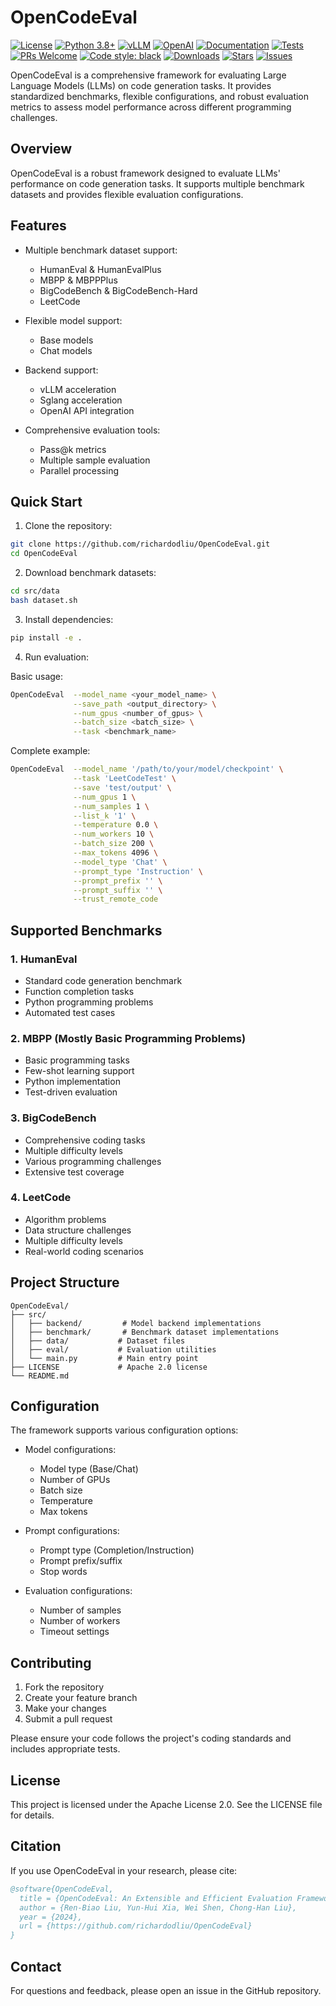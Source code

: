# OpenCodeEval

[![License](https://img.shields.io/badge/License-Apache%202.0-blue.svg)](LICENSE) [![Python 3.8+](https://img.shields.io/badge/python-3.8+-blue.svg)](https://www.python.org/downloads/) [![vLLM](https://img.shields.io/badge/vLLM-supported-green.svg)](https://github.com/vllm-project/vllm) [![OpenAI](https://img.shields.io/badge/OpenAI-compatible-brightgreen.svg)](https://openai.com/) [![Documentation](https://img.shields.io/badge/docs-latest-brightgreen.svg)](docs/) [![Tests](https://img.shields.io/badge/tests-passing-brightgreen.svg)](tests/) [![PRs Welcome](https://img.shields.io/badge/PRs-welcome-brightgreen.svg)](CONTRIBUTING.md) [![Code style: black](https://img.shields.io/badge/code%20style-black-000000.svg)](https://github.com/psf/black) [![Downloads](https://img.shields.io/github/downloads/yourusername/OpenCodeEval/total.svg)](https://github.com/yourusername/OpenCodeEval/releases) [![Stars](https://img.shields.io/github/stars/yourusername/OpenCodeEval.svg)](https://github.com/yourusername/OpenCodeEval/stargazers) [![Issues](https://img.shields.io/github/issues/yourusername/OpenCodeEval.svg)](https://github.com/yourusername/OpenCodeEval/issues)

OpenCodeEval is a comprehensive framework for evaluating Large Language Models (LLMs) on code generation tasks. It provides standardized benchmarks, flexible configurations, and robust evaluation metrics to assess model performance across different programming challenges.

## Overview

OpenCodeEval is a robust framework designed to evaluate LLMs' performance on code generation tasks. It supports multiple benchmark datasets and provides flexible evaluation configurations.

## Features

- Multiple benchmark dataset support:
  - HumanEval & HumanEvalPlus
  - MBPP & MBPPPlus
  - BigCodeBench & BigCodeBench-Hard
  - LeetCode

- Flexible model support:
  - Base models
  - Chat models

- Backend support:
  - vLLM acceleration
  - Sglang acceleration
  - OpenAI API integration

- Comprehensive evaluation tools:
  - Pass@k metrics
  - Multiple sample evaluation
  - Parallel processing

## Quick Start

1. Clone the repository:

```bash
git clone https://github.com/richardodliu/OpenCodeEval.git
cd OpenCodeEval
```

2. Download benchmark datasets:

```bash
cd src/data
bash dataset.sh
```

3. Install dependencies:

```bash
pip install -e .
```

4. Run evaluation:

Basic usage:
```bash
OpenCodeEval  --model_name <your_model_name> \
              --save_path <output_directory> \
              --num_gpus <number_of_gpus> \
              --batch_size <batch_size> \
              --task <benchmark_name>
```

Complete example:
```bash
OpenCodeEval  --model_name '/path/to/your/model/checkpoint' \
              --task 'LeetCodeTest' \
              --save 'test/output' \
              --num_gpus 1 \
              --num_samples 1 \
              --list_k '1' \
              --temperature 0.0 \
              --num_workers 10 \
              --batch_size 200 \
              --max_tokens 4096 \
              --model_type 'Chat' \
              --prompt_type 'Instruction' \
              --prompt_prefix '' \
              --prompt_suffix '' \
              --trust_remote_code
```

## Supported Benchmarks

### 1. HumanEval
- Standard code generation benchmark
- Function completion tasks
- Python programming problems
- Automated test cases

### 2. MBPP (Mostly Basic Programming Problems)
- Basic programming tasks
- Few-shot learning support
- Python implementation
- Test-driven evaluation

### 3. BigCodeBench
- Comprehensive coding tasks
- Multiple difficulty levels
- Various programming challenges
- Extensive test coverage

### 4. LeetCode
- Algorithm problems
- Data structure challenges
- Multiple difficulty levels
- Real-world coding scenarios

## Project Structure
```
OpenCodeEval/
├── src/
│   ├── backend/         # Model backend implementations
│   ├── benchmark/       # Benchmark dataset implementations
│   ├── data/           # Dataset files
│   ├── eval/           # Evaluation utilities
│   └── main.py         # Main entry point
├── LICENSE             # Apache 2.0 license
└── README.md
```

## Configuration

The framework supports various configuration options:

- Model configurations:
  - Model type (Base/Chat)
  - Number of GPUs
  - Batch size
  - Temperature
  - Max tokens

- Prompt configurations:
  - Prompt type (Completion/Instruction)
  - Prompt prefix/suffix
  - Stop words

- Evaluation configurations:
  - Number of samples
  - Number of workers
  - Timeout settings

## Contributing

1. Fork the repository
2. Create your feature branch
3. Make your changes
4. Submit a pull request

Please ensure your code follows the project's coding standards and includes appropriate tests.

## License

This project is licensed under the Apache License 2.0. See the LICENSE file for details.

## Citation

If you use OpenCodeEval in your research, please cite:

```bibtex
@software{OpenCodeEval,
  title = {OpenCodeEval: An Extensible and Efficient Evaluation Framework for Code Generation Tasks on Large Language Models},
  author = {Ren-Biao Liu, Yun-Hui Xia, Wei Shen, Chong-Han Liu},
  year = {2024},
  url = {https://github.com/richardodliu/OpenCodeEval}
}
```

## Contact

For questions and feedback, please open an issue in the GitHub repository.